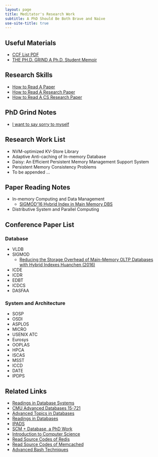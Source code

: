 ```yaml
---
layout: page
title: Meditator's Research Work
subtitle: A PhD Should Be Both Brave and Naive
use-site-title: true
---
```


## Useful Materials
- [CCF List PDF](ccf-2015.pdf)
- [THE PH.D. GRIND A Ph.D. Student Memoir](pguo-PhD-grind.pdf)

## Research Skills
- [How to Read A Paper ](paper-reading.pdf)
- [How to Read A Research Paper](research-paper-reading.pdf)
- [How to Read A CS Research Paper](cs-paper-reading.pdf)

## PhD Grind Notes

- [I want to say sorry to myself](sorry-myself)

## Research Work List
- NVM-optimized KV-Store Library
- Adaptive Anti-caching of In-memory Database
- Daisy: An Efficient Persistent Memory Management Support System
- Persistent Memory Consistency Problems
- To be appended ...

## Paper Reading Notes
- In-memory Computing and Data Management
	- [SIGMOD'16 Hybrid Index in Main Memory DBS](hybrid-index-db)
- Distributive System and Parallel Computing

## Conference Paper List

### Database
- VLDB
- SIGMOD
	- [Reducing the Storage Overhead of Main-Memory OLTP Databases with Hybrid Indexes Huanchen (2016)](2017-7-25-sigmod2016-hybridindexes.pdf)
- ICDE
- ICDR
- EDBT
- ICDCS
- DASFAA

### System and Architecture
- SOSP
- OSDI
- ASPLOS
- MICRO
- USENIX ATC
- Eurosys
- OOPLAS
- HPCA
- ISCAS
- MSST
- ICCD
- DATE
- IPDPS

## Related Links
- [Readings in Database Systems](http://www.redbook.io/)
- [CMU Advanced Databases 15-721](http://15721.courses.cs.cmu.edu/spring2016/schedule.html)
- [Advanced Topics in Databases](http://cs.brown.edu/courses/cs227/papers.html)
- [Readings in Databases](https://github.com/rxin/db-readings)
- [IPADS](http://ipads.se.sjtu.edu.cn/)
- [SCM + Database, a PhD Work](https://wwwdb.inf.tu-dresden.de/)
- [Introduction to Computer Science](http://www.cs.cmu.edu/~213/schedule.html)
- [Read Source Codes of Redis](https://github.com/huangz1990/blog/blob/master/diary/2014/how-to-read-redis-source-code.rst)
- [Read Source Codes of Memcached](https://github.com/daoluan/decode-memcached)
- [Advanced Bash Techniques](http://tldp.org/LDP/abs/html/)
